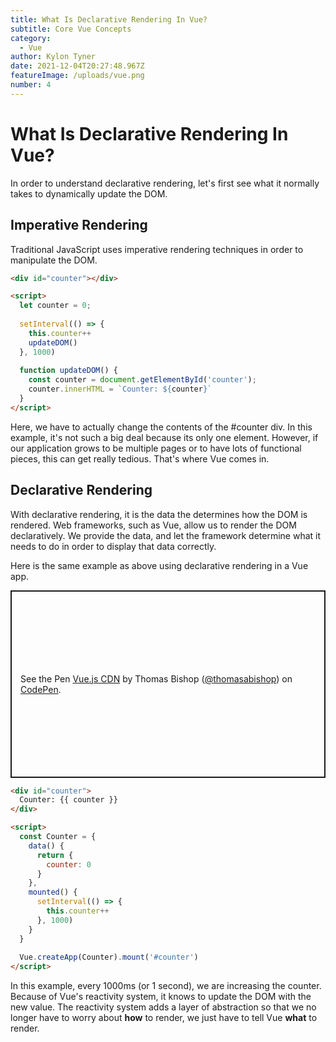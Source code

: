 ```yaml
---
title: What Is Declarative Rendering In Vue?
subtitle: Core Vue Concepts
category:
  - Vue
author: Kylon Tyner
date: 2021-12-04T20:27:48.967Z
featureImage: /uploads/vue.png
number: 4
---
```

# What Is Declarative Rendering In Vue?

In order to understand declarative rendering, let's first see what it normally takes to dynamically update the DOM.

## Imperative Rendering

Traditional JavaScript uses imperative rendering techniques in order to manipulate the DOM.

```html
<div id="counter"></div>

<script>
  let counter = 0;
  
  setInterval(() => {
    this.counter++
    updateDOM()
  }, 1000)
  
  function updateDOM() {
    const counter = document.getElementById('counter');
    counter.innerHTML = `Counter: ${counter}`
  }
</script>
```

Here, we have to actually change the contents of the #counter div. In this example, it's not such a big deal because its only one element. However, if our application grows to be multiple pages or to have lots of functional pieces, this can get really tedious. That's where Vue comes in.

## Declarative Rendering

With declarative rendering, it is the data the determines how the DOM is rendered. Web frameworks, such as Vue, allow us to render the DOM declaratively. We provide the data, and let the framework determine what it needs to do in order to display that data correctly.

Here is the same example as above using declarative rendering in a Vue app.

<p class="codepen" data-height="300" data-theme-id="dark" data-default-tab="html,result" data-slug-hash="OKBENq" data-preview="true" data-user="thomasabishop" style="height: 300px; box-sizing: border-box; display: flex; align-items: center; justify-content: center; border: 2px solid; margin: 1em 0; padding: 1em;">
  <span>See the Pen <a href="https://codepen.io/thomasabishop/pen/OKBENq">
  Vue.js CDN</a> by Thomas Bishop (<a href="https://codepen.io/thomasabishop">@thomasabishop</a>)
  on <a href="https://codepen.io">CodePen</a>.</span>
</p>
<script async src="https://cpwebassets.codepen.io/assets/embed/ei.js"></script>

```html
<div id="counter">
  Counter: {{ counter }}
</div>

<script>
  const Counter = {
    data() {
      return {
        counter: 0
      }
    },
    mounted() {
      setInterval(() => {
        this.counter++
      }, 1000)
    }
  }
  
  Vue.createApp(Counter).mount('#counter')
</script>
```

In this example, every 1000ms (or 1 second), we are increasing the counter. Because of Vue's reactivity system, it knows to update the DOM with the new value. The reactivity system adds a layer of abstraction so that we no longer have to worry about **how** to render, we just have to tell Vue **what** to render.